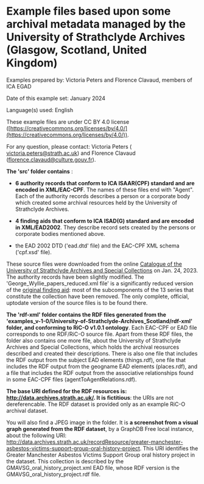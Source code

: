 # Example files based upon some archival metadata managed by the University of Strathclyde Archives (Glasgow, Scotland, United Kingdom)

Examples prepared by: Victoria Peters and Florence Clavaud, members of ICA EGAD

Date of this example set: January 2024

Language(s) used: English

These example files are under CC BY 4.0 license ([https://creativecommons.org/licenses/by/4.0/](https://creativecommons.org/licenses/by/4.0/)).

For any question, please contact: Victoria Peters (
[victoria.peters@strath.ac.uk](mailto:victoria.peters@strath.ac.uk)) and Florence Clavaud ([florence.clavaud@culture.gouv.fr](mailto:florence.clavaud@culture.gouv.fr)).

**The 'src' folder contains** :

- **6 authority records that conform to ICA ISAAR(CPF) standard and are encoded in XML/EAC-CPF**. The names of these files end with "Agent". Each of the authority records describes a person or a corporate body which created some archival resources held by the University of Strathclyde Archives.

- **4 finding aids that conform to ICA ISAD(G) standard and are encoded in XML/EAD2002**. They describe record sets created by the persons or corporate bodies mentioned above.

- the EAD 2002 DTD ('ead.dtd' file) and the EAC-CPF XML schema ('cpf.xsd' file).

These source files were downloaded from the online 
[Catalogue of the University of Strathclyde Archives and Special Collections](https://atom.lib.strath.ac.uk/) on Jan. 24, 2023. The authority records have been slightly modified. The 'George_Wyllie_papers_reduced.xml file' is a significantly reduced version of the [original finding aid](https://atom.lib.strath.ac.uk/george-wyllie-papers): most of the subcomponents of the 13 series that constitute the collection have been removed. The only complete, official, uptodate version of the source files is to be found there.

**The 'rdf-xml' folder contains the RDF files generated from the 'examples_v-1-0/University-of-Strathclyde-Archives_Scotland/rdf-xml' folder, and conforming to RiC-O v1.0.1 ontology**. Each EAC-CPF or EAD file corresponds to one RDF/RiC-O source file.
Apart from these RDF files, the folder also contains one more file, about the University of Strathclyde Archives and Special Collections, which holds the archival reosurces described and created their descriptions. There is also one file that includes the RDF output from the subject EAD elements (things.rdf), one file that includes the RDF output from the geogname EAD elements (places.rdf), and a file that includes the RDF output from the associative relationships found in some EAC-CPF files (agentToAgentRelations.rdf).

**The base URI defined for the RDF resources is: http://data.archives.strath.ac.uk/. It is fictitious**: the URIs are not dereferencable. The RDF dataset is provided only as an example RiC-O archival dataset.

You will also find  a JPEG image in the folder. It is **a screenshot from a visual graph generated from the RDF dataset**, by a GraphDB Free local instance, about the following URI:
http://data.archives.strath.ac.uk/recordResource/greater-manchester-asbestos-victims-support-group-oral-history-project.
This URI identifies the Greater Manchester Asbestos Victims Support Group oral history project in the dataset. This collection is described by the GMAVSG_oral_history_project.xml EAD file, whose RDF version is the GMAVSG_oral_history_project.rdf file.



